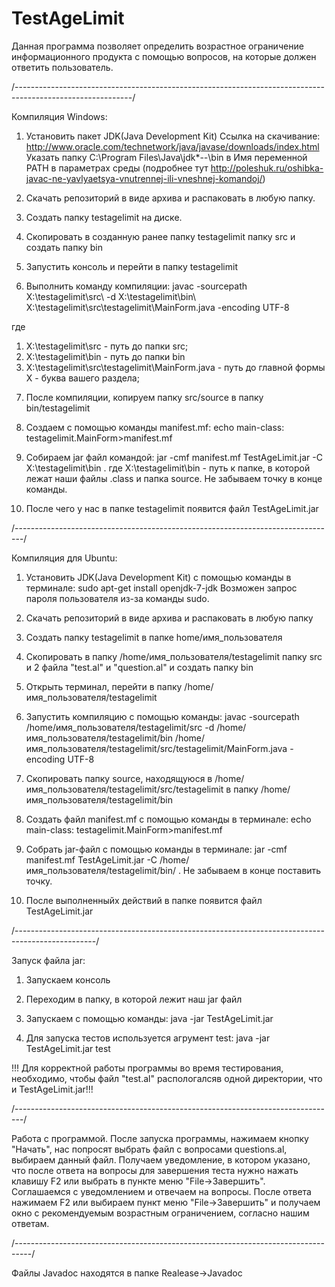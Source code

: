 # TestAgeLimit
Данная программа позволяет определить возрастное ограничение информационного продукта с помощью вопросов, на которые должен
ответить пользователь.

/-----------------------------------------------------------------------------------------------------------/

Компиляция Windows:

1. Установить пакет JDK(Java Development Kit)
Ссылка на  скачивание: http://www.oracle.com/technetwork/java/javase/downloads/index.html
Указать папку C:\Program Files\Java\jdk*-*-*\bin в Имя переменной PATH в параметрах среды
(подробнее тут http://poleshuk.ru/oshibka-javac-ne-yavlyaetsya-vnutrennej-ili-vneshnej-komandoj/)

2. Скачать репозиторий в виде архива и распаковать в любую папку.

3. Создать папку testagelimit на диске.

4. Скопировать в созданную ранее папку testagelimit папку src и создать папку bin

5. Запустить консоль и перейти в папку testagelimit

6. Выполнить команду компиляции:
javac -sourcepath X:\testagelimit\src\ -d X:\testagelimit\bin\	X:\testagelimit\src\testagelimit\MainForm.java -encoding UTF-8

где
1) X:\testagelimit\src - путь до папки src;
2) X:\testagelimit\bin - путь до папки bin
3) X:\testagelimit\src\testagelimit\MainForm.java - путь до главной формы
X - буква вашего раздела;

7. После компиляции, копируем папку src/source в папку bin/testagelimit

8. Cоздаем с помощью команды manifest.mf:
echo main-class: testagelimit.MainForm>manifest.mf

9. Собираем jar файл командой:
jar -cmf manifest.mf TestAgeLimit.jar  -C X:\testagelimit\bin .
где
X:\testagelimit\bin - путь к папке, в которой лежат наши файлы .class и папка source.
Не забываем точку в конце команды.

10. После чего у нас в папке testagelimit появится файл TestAgeLimit.jar

/--------------------------------------------------------------------------------/

Компиляция для Ubuntu:

1. Установить JDK(Java Development Kit) с помощью команды в терминале: sudo apt-get install openjdk-7-jdk
Возможен запрос пароля пользователя из-за команды sudo.

2. Скачать репозиторий в виде архива и распаковать в любую папку

3. Создать папку testagelimit в папке home/имя_пользователя

4. Скопировать в папку /home/имя_пользователя/testagelimit папку src и 2 файла "test.al" и "question.al" и создать папку bin

5. Открыть терминал, перейти в папку /home/имя_пользователя/testagelimit 

6. Запустить компиляцию с помощью команды: 
javac -sourcepath /home/имя_пользователя/testagelimit/src -d /home/имя_пользователя/testagelimit/bin /home/имя_пользователя/testagelimit/src/testagelimit/MainForm.java -encoding UTF-8

7. Скопировать папку source, находящуюся в /home/имя_пользователя/testagelimit/src/testagelimit в папку /home/имя_пользователя/testagelimit/bin

8. Создать файл manifest.mf с помощью команды в терминале:
echo main-class: testagelimit.MainForm>manifest.mf

9. Собрать jar-файл с помощью команды в терминале:
jar -cmf manifest.mf  TestAgeLimit.jar -C /home/имя_пользователя/testagelimit/bin/ .
Не забываем в конце поставить точку.

10. После выполненныйх действий в папке появится файл TestAgeLimit.jar

/--------------------------------------------------------------------------------------------------/

Запуск файла jar:

1. Запускаем консоль

2. Переходим в папку, в которой лежит наш jar файл

3. Запускаем с помощью команды:
java -jar TestAgeLimit.jar

4. Для запуска тестов используется агрумент test:
java -jar TestAgeLimit.jar test

!!! Для корректной работы программы во время тестирования, необходимо, чтобы файл "test.al" распологалсяв одной директории, что и TestAgeLimit.jar!!!

/--------------------------------------------------------------------------------/

Работа с программой.
После запуска программы, нажимаем кнопку "Начать", нас попросят выбрать файл с вопросами questions.al, выбираем данный файл.
Получаем уведомление, в котором указано, что после ответа на вопросы для завершения теста нужно нажать клавишу F2 или выбрать в пункте меню "File->Завершить". Соглашаемся с уведомлением и отвечаем на вопросы. После ответа нажимаем F2 или выбираем пункт меню "File->Завершить" и получаем окно с рекомендуемым возрастным ограничением, согласно нашим ответам.


/----------------------------------------------------------------------------------/

Файлы Javadoc находятся в папке Realease->Javadoc
